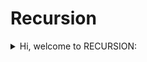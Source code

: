 # Recursion
<details>
<summary>
    Hi, welcome to RECURSION:
  </summary 
</summary>
	
<details>
   <summary>
    Hi, welcome to RECURSION:
  </summary>	
<details>
	
 <summary>
    Hi, welcome to RECURSION!
 </summary>	
	
	
![](https://media.giphy.com/media/12ZDIx1Mw1cXVm/giphy.gif)

  **Recursion**: In it's simplest form is a function which calls itself like so
  >
  ```
  
  function iAmCallingMyself(){

	iAmCallingMyself()
	
}
 iAmCallingMyself() //--> If you Run this example you will get an error, Don't do it.

  ```

 >
 If you do run this code example, you will encounter this error known as **Stack Overflow**:  
 >![](https://i.imgur.com/IRRQr5F.png?1)
 
 >

![](https://media.giphy.com/media/xULW8MYvpNOfMXfDH2/giphy.gif)
#### Before we dive into Recursion let's first define the Call Stack
 >
**Call Stack**: 
Is a small data structure 
which keeps track of function calls.
The call stack keeps track of these function calls one by one, top to bottom. 
>
At the end of a function call and execution, the call stack pops off the function that just executed after a **Return** value is given and pushes in the next function  
>
The call stack holds these functions along with their variables,conditions and other parameters you've implemented,  
this creates a small stack frame within it's memory.
So running a function which calls itself with no end(**base case**)
will eventually take up the maximum stack call resulting in a **Stack Overflow**. 

![](https://media.giphy.com/media/3ohs4rkYvzISB83cqY/giphy.gif)
>
>[Reference:Super useful article for above gif here.](https://frontend.turing.io/lessons/module-2/scope-1.html)

>   
#### Now that we have a swift idea of what the call stack is and keeping in mind it's duties Let's get back to Recursion:
![](https://pics.me.me/thumb_now-lets-see-who-you-really-are-recursion-now-lets-44360522.png)

#### What is it?
>
We know Recursive functions are functions that call themselves, 
but why would we want a function to do this?
>

Well Functions are reusable blocks of code, 
you can make functions iterate multiple elements within it,
>
so for example rather than making multiple if/else statements, or multiple loops, 
you could write a function that manipulates data elements within it's scope,
with a recursive function this can be done multiple times. 
Your recursive function will need two things, a **base case** or exit point, 
and a **recursive case** case which is just the function calling itself.
>
Recursive functions  break up bigger problems into smaller blocks
hence your code will look cleaner and easier to read.

>Programmers beware: 
believe it or not, recursive functions, though efficient and crafty,
are not your end all be all, so don't think you have to code them for everything you write in programming.

>

Example code with NO recursion:
```

function notARecursiveFunction(num) {

 for (let i = num; i >= 1; i--) {
   console.log(i);
  }
}
notARecursiveFunction(10); //--> output: 10,9,8,7,6,5,4,3,2,1
```
```
function sayGoodbye(name ){

	return ' bye ' + name
}
sayGoodbye('ang'); //--> output: 'bye ang'
```
>

Example code with Recursive approach:

```

let countDown = 10;

function theFinalCountDown( ){

if (countDown === 0)//--> this is your base case to break out of this recursive function

    return 'count down ends here'
    countDown --;
    console.log(countDown)

    return theFinalCountDown()--> this is your recursive case in this function, here we have the fucntion calling itself.
} 

theFinalCountDown()//--> output: 9,8,7,6,5,4,3,2,1,0,'count down ends here'

```

```
function sayGoodbyeInRecursive(name) {
	if (name != 'Ang')--> the base case to break/end 
	
	return 'k bye meow'

        sayGoodbyeInRecursive()--> the recursive case 
	return 'bye Ang'
	
}
sayGoodbyeInRecursive('bartholemeow')//--> output: 'k, by meow'

```
>
Mentioned above is **Base Case** this is essential when writing your recursive function,
why? Well a recursive function will call itself indefinitely, the base case is the stop point,this returns a value. 
Your base case is what will break/end a Recursive function call.
Do not forget to give your recursive functions a base case or your computer  will die. 
>
#### let's recap what the heck were we introduced to?
>
#### Recursive Functions:
>
- A function that calls itself
- Is composed of a recursive case and a base case.
>
- If you  don't give your recursive function a base case your computer....will perish. 
- Is great for big problems and breakin them down into smaller blocks.
>
##### Call Stack:
>
- The call stack holds these fucntions in its block of memory , creating a stack frame for each one.
- The call stack can only track one function at a time from top to bottom.
- When a value is returned from a function, the call stack pops off that function and pushed in a new one.
>
#### [Hands on practice](https://git.generalassemb.ly/sei-nyc-blizzard/recursion-practice/blob/master/recursion.js)

Still don't fully understand?

that's okay, even most seasoned programmers 
have difficulty wrapping their heads around recursive functions,
just ask them.
In the meantime check these out. 
>
[Recursion video 13min](https://youtu.be/6oDQaB2one8)
>
[Possible Recursion interview questions](https://www.codingame.com/playgrounds/5422/js-interview-prep-recursion)
>
[Understanding Recursion in JavaScript with Confidence](https://www.thecodingdelight.com/understanding-recursion-javascript/)
</summary>   
</details>
</details>

### What du heck
